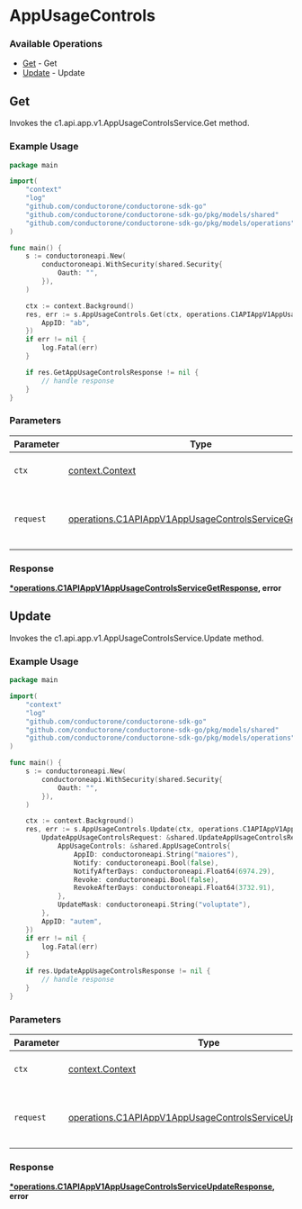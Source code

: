 # AppUsageControls

### Available Operations

* [Get](#get) - Get
* [Update](#update) - Update

## Get

Invokes the c1.api.app.v1.AppUsageControlsService.Get method.

### Example Usage

```go
package main

import(
	"context"
	"log"
	"github.com/conductorone/conductorone-sdk-go"
	"github.com/conductorone/conductorone-sdk-go/pkg/models/shared"
	"github.com/conductorone/conductorone-sdk-go/pkg/models/operations"
)

func main() {
    s := conductoroneapi.New(
        conductoroneapi.WithSecurity(shared.Security{
            Oauth: "",
        }),
    )

    ctx := context.Background()
    res, err := s.AppUsageControls.Get(ctx, operations.C1APIAppV1AppUsageControlsServiceGetRequest{
        AppID: "ab",
    })
    if err != nil {
        log.Fatal(err)
    }

    if res.GetAppUsageControlsResponse != nil {
        // handle response
    }
}
```

### Parameters

| Parameter                                                                                                                        | Type                                                                                                                             | Required                                                                                                                         | Description                                                                                                                      |
| -------------------------------------------------------------------------------------------------------------------------------- | -------------------------------------------------------------------------------------------------------------------------------- | -------------------------------------------------------------------------------------------------------------------------------- | -------------------------------------------------------------------------------------------------------------------------------- |
| `ctx`                                                                                                                            | [context.Context](https://pkg.go.dev/context#Context)                                                                            | :heavy_check_mark:                                                                                                               | The context to use for the request.                                                                                              |
| `request`                                                                                                                        | [operations.C1APIAppV1AppUsageControlsServiceGetRequest](../../models/operations/c1apiappv1appusagecontrolsservicegetrequest.md) | :heavy_check_mark:                                                                                                               | The request object to use for the request.                                                                                       |


### Response

**[*operations.C1APIAppV1AppUsageControlsServiceGetResponse](../../models/operations/c1apiappv1appusagecontrolsservicegetresponse.md), error**


## Update

Invokes the c1.api.app.v1.AppUsageControlsService.Update method.

### Example Usage

```go
package main

import(
	"context"
	"log"
	"github.com/conductorone/conductorone-sdk-go"
	"github.com/conductorone/conductorone-sdk-go/pkg/models/shared"
	"github.com/conductorone/conductorone-sdk-go/pkg/models/operations"
)

func main() {
    s := conductoroneapi.New(
        conductoroneapi.WithSecurity(shared.Security{
            Oauth: "",
        }),
    )

    ctx := context.Background()
    res, err := s.AppUsageControls.Update(ctx, operations.C1APIAppV1AppUsageControlsServiceUpdateRequest{
        UpdateAppUsageControlsRequest: &shared.UpdateAppUsageControlsRequest{
            AppUsageControls: &shared.AppUsageControls{
                AppID: conductoroneapi.String("maiores"),
                Notify: conductoroneapi.Bool(false),
                NotifyAfterDays: conductoroneapi.Float64(6974.29),
                Revoke: conductoroneapi.Bool(false),
                RevokeAfterDays: conductoroneapi.Float64(3732.91),
            },
            UpdateMask: conductoroneapi.String("voluptate"),
        },
        AppID: "autem",
    })
    if err != nil {
        log.Fatal(err)
    }

    if res.UpdateAppUsageControlsResponse != nil {
        // handle response
    }
}
```

### Parameters

| Parameter                                                                                                                              | Type                                                                                                                                   | Required                                                                                                                               | Description                                                                                                                            |
| -------------------------------------------------------------------------------------------------------------------------------------- | -------------------------------------------------------------------------------------------------------------------------------------- | -------------------------------------------------------------------------------------------------------------------------------------- | -------------------------------------------------------------------------------------------------------------------------------------- |
| `ctx`                                                                                                                                  | [context.Context](https://pkg.go.dev/context#Context)                                                                                  | :heavy_check_mark:                                                                                                                     | The context to use for the request.                                                                                                    |
| `request`                                                                                                                              | [operations.C1APIAppV1AppUsageControlsServiceUpdateRequest](../../models/operations/c1apiappv1appusagecontrolsserviceupdaterequest.md) | :heavy_check_mark:                                                                                                                     | The request object to use for the request.                                                                                             |


### Response

**[*operations.C1APIAppV1AppUsageControlsServiceUpdateResponse](../../models/operations/c1apiappv1appusagecontrolsserviceupdateresponse.md), error**

